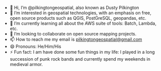 - 👋 Hi, I’m @pilkingtongeospatial, also known as Dusty Pilkington
- 👀 I’m interested in geospatial technologies, with an emphasis on free, open source products such as QGIS, PostGreSQL, geopandas, etc. 
- 🌱 I’m currently learning all about the AWS suite of tools: Batch, Lambda, etc. 
- 💞️ I’m looking to collaborate on open source mapping projects. 
- 📫 How to reach me my email is pilkingtongeospatial@gmail.com
- 😄 Pronouns: He/Him/His
- ⚡ Fun fact: I am have done some fun things in my life: I played in a long succession of punk rock bands and currently spend my weekends in medieval armor. 

<!---
pilkingtongeospatial/pilkingtongeospatial is a ✨ special ✨ repository because its `README.md` (this file) appears on your GitHub profile.
You can click the Preview link to take a look at your changes.
--->
